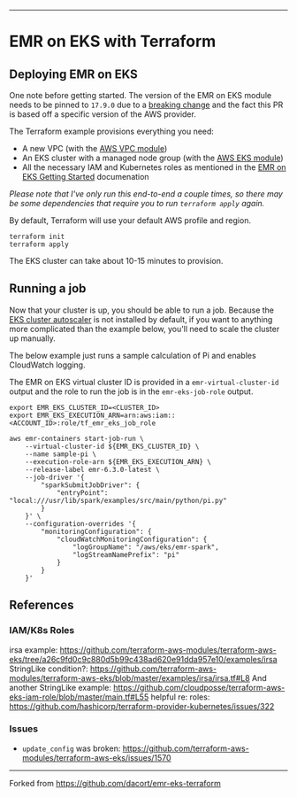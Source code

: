 ----

# EMR on EKS with Terraform

## Deploying EMR on EKS

One note before getting started. The version of the EMR on EKS module needs to be pinned to `17.9.0` due to a [breaking change](https://github.com/terraform-aws-modules/terraform-aws-eks/issues/1570) and the fact this PR is based off a specific version of the AWS provider.

The Terraform example provisions everything you need:
- A new VPC (with the [AWS VPC module](https://registry.terraform.io/modules/terraform-aws-modules/vpc/aws/latest))
- An EKS cluster with a managed node group (with the [AWS EKS module](https://registry.terraform.io/modules/terraform-aws-modules/eks/aws/latest))
- All the necessary IAM and Kubernetes roles as mentioned in the [EMR on EKS Getting Started](https://docs.aws.amazon.com/emr/latest/EMR-on-EKS-DevelopmentGuide/setting-up.html) documenation

*Please note that I've only run this end-to-end a couple times, so there may be some dependencies that require you to run `terraform apply` again.*

By default, Terraform will use your default AWS profile and region. 

```shell
terraform init
terraform apply
```

The EKS cluster can take about 10-15 minutes to provision.

## Running a job

Now that your cluster is up, you should be able to run a job. Because the [EKS cluster autoscaler](https://docs.aws.amazon.com/eks/latest/userguide/cluster-autoscaler.html) is not installed by default, if you want to anything more complicated than the example below, you'll need to scale the cluster up manually.

The below example just runs a sample calculation of Pi and enables CloudWatch logging.

The EMR on EKS virtual cluster ID is provided in a `emr-virtual-cluster-id` output and the role to run the job is in the `emr-eks-job-role` output.

```shell
export EMR_EKS_CLUSTER_ID=<CLUSTER_ID>
export EMR_EKS_EXECUTION_ARN=arn:aws:iam::<ACCOUNT_ID>:role/tf_emr_eks_job_role

aws emr-containers start-job-run \
    --virtual-cluster-id ${EMR_EKS_CLUSTER_ID} \
    --name sample-pi \
    --execution-role-arn ${EMR_EKS_EXECUTION_ARN} \
    --release-label emr-6.3.0-latest \
    --job-driver '{
        "sparkSubmitJobDriver": {
            "entryPoint": "local:///usr/lib/spark/examples/src/main/python/pi.py"
        }
    }' \
    --configuration-overrides '{
        "monitoringConfiguration": {
            "cloudWatchMonitoringConfiguration": {
                "logGroupName": "/aws/eks/emr-spark",
                "logStreamNamePrefix": "pi"
            }
        }
    }'
```

## References

### IAM/K8s Roles

irsa example: https://github.com/terraform-aws-modules/terraform-aws-eks/tree/a26c9fd0c9c880d5b99c438ad620e91dda957e10/examples/irsa
StringLike condition?: https://github.com/terraform-aws-modules/terraform-aws-eks/blob/master/examples/irsa/irsa.tf#L8
And another StringLike example: https://github.com/cloudposse/terraform-aws-eks-iam-role/blob/master/main.tf#L55
helpful re: roles: https://github.com/hashicorp/terraform-provider-kubernetes/issues/322

### Issues

- `update_config` was broken: https://github.com/terraform-aws-modules/terraform-aws-eks/issues/1570

---

Forked from https://github.com/dacort/emr-eks-terraform